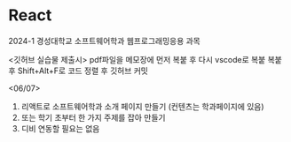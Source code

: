 # React
2024-1 경성대학교 소프트웨어학과 웹프로그래밍응용 과목

<깃허브 실습물 제출시>
pdf파일을 메모장에 먼저 복붙 후 다시 vscode로 복붙
복붙 후 Shift+Alt+F로 코드 정렬 후 깃허브 커밋


<06/07>
1. 리액트로 소프트웨어학과 소개 페이지 만들기 (컨텐츠는 학과페이지에 있음)
2. 또는 학기 초부터 한 가지 주제를 잡아 만들기
3. 디비 연동할 필요는 없음
